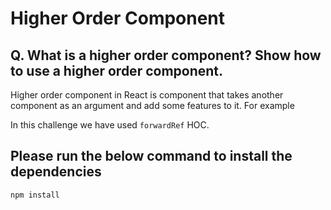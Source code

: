 # Higher Order Component

## Q. What is a higher order component? Show how to use a higher order component.

Higher order component in React is component that takes another component as an argument and add some features to it. For example

In this challenge we have used `forwardRef` HOC.

## Please run the below command to install the dependencies

```bash
npm install
```
